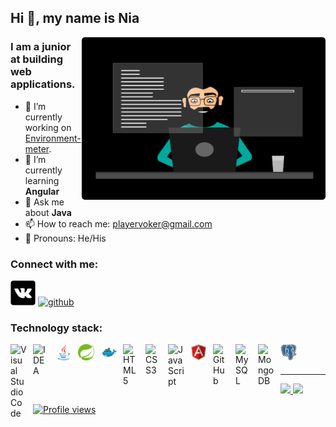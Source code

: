 ## Hi 👋, my name is Nia

<img align="right" src="./developer.gif" style="border-radius: 5px" alt="Hola Coders" width="390" height="260"/>

### I am a junior at building web applications.

- 🔭 I’m currently working on [Environment-meter](https://github.com/Niatomi/environment-meter).
- 🌱 I’m currently learning **Angular**
- 💬 Ask me about **Java**
- 📫 How to reach me: playervoker@gmail.com
- 🤔 Pronouns: He/His

### Connect with me:

[<img src='./vk.svg' alt='github' height='40' style='background-color: white;'>](https://vk.com/niatomi)
[<img src='https://cdn.jsdelivr.net/npm/simple-icons@3.0.1/icons/gmail.svg' alt='github' height='40'>](mailto:playervoker@gmail.com)

### Technology stack:

<img align="left" alt="Visual Studio Code" width="26px" src="https://cdn.jsdelivr.net/gh/devicons/devicon/icons/vscode/vscode-original.svg" style="padding-right:10px;" />

<img align="left" alt="IDEA" width="26px" src="https://upload.wikimedia.org/wikipedia/commons/9/9c/IntelliJ_IDEA_Icon.svg" style="padding-right:10px;" />

<img align="left" alt="Java" width="26px" src="https://raw.githubusercontent.com/devicons/devicon/v2.15.1/icons/java/java-original.svg" style="padding-right:10px;" />

<img align="left" alt="Spring" width="26px" src="https://raw.githubusercontent.com/devicons/devicon/v2.15.1/icons/spring/spring-original.svg" style="padding-right:10px;" />

<img align="left" alt="Docker" width="26px" src="https://raw.githubusercontent.com/devicons/devicon/v2.15.1/icons/docker/docker-original.svg" style="padding-right:10px;" />

<img align="left" alt="HTML5" width="26px" src="https://cdn.jsdelivr.net/gh/devicons/devicon/icons/html5/html5-original.svg" style="padding-right:10px;" />

<img align="left" alt="CSS3" width="26px" src="https://cdn.jsdelivr.net/gh/devicons/devicon/icons/css3/css3-original.svg" style="padding-right:10px;" />

<img align="left" alt="JavaScript" width="26px" src="https://cdn.jsdelivr.net/gh/devicons/devicon/icons/javascript/javascript-original.svg" style="padding-right:10px;"/>

<img align="left" alt="Angular" width="26px" src="https://raw.githubusercontent.com/devicons/devicon/v2.15.1/icons/angularjs/angularjs-original.svg" style="padding-right:10px;"/>

<img align="left" alt="GitHub" width="26px" src="https://user-images.githubusercontent.com/3369400/139447912-e0f43f33-6d9f-45f8-be46-2df5bbc91289.png" style="padding-right:10px;" />

<img align="left" alt="MySQL" width="26px" src="https://cdn.jsdelivr.net/gh/devicons/devicon/icons/mysql/mysql-original.svg" style="padding-right:10px;" />

<img align="left" alt="MongoDB" width="26px" src="https://cdn.jsdelivr.net/gh/devicons/devicon/icons/mongodb/mongodb-original.svg" style="padding-right:10px;" />

<img align="left" alt="Postgres" width="26px" src="https://raw.githubusercontent.com/devicons/devicon/v2.15.1/icons/postgresql/postgresql-original.svg" style="padding-right:10px;" />

<br/>
<br/>

---

<div>
  <a href="https://github.com/Niatomi">
  <img height="180em" src="https://github-readme-stats.vercel.app/api?username=niatomi&theme=dark&show_icons=true&include_all_commits=true&count_private=true"/>
  <img height="180em" src="https://github-readme-stats.vercel.app/api/top-langs/?username=niatomi&layout=compact&langs_count=6&theme=dark&hide=Jupyter Notebook"/>
</div>

![Profile views](https://gpvc.arturio.dev/niatomi)
